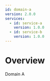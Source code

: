 ```yaml
---
id: domain-a
version: 2.0.0
services:
  - id: service-a
    version: 1.0.0
  - id: service-b
    version: 1.0.0
---
```


# Overview

Domain A
